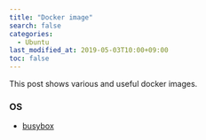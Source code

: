 ```yaml
---
title: "Docker image"
search: false
categories:
  - Ubuntu
last_modified_at: 2019-05-03T10:00+09:00
toc: false
---
```


This post shows various and useful docker images.

### OS
* [busybox](https://hub.docker.com/_/busybox)

